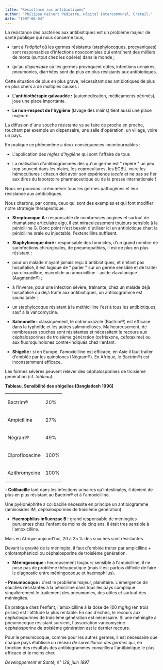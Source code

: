 ```yaml
---
title: "Résistance aux antibiotiques"
author: "Philippe Reinert Pédiatre, Hôpital Intercommunal, Créteil."
date: "1997-06-04"
---
```


La résistance des bactéries aux antibiotiques est un problème majeur de santé publique qui nous concerne tous,

- tant à _l'hôpital_ où les germes résistants (staphylocoques, procyaniques) sont responsables d'infections nosocomiales qui entraînent des milliers de morts (surtout chez les opérés) dans le monde ;

- qu'au _dispensaire_ où les germes provoquent otites, infections urinaires, pneumonies, diarrhées sont de plus en plus résistants aux antibiotiques.

Cette situation de plus en plus grave, nécessitant des antibiotiques de plus en plus chers a de multiples causes :

*   **L'antibiothérapie galvaudée :** (automédication, médicaments périmés), joue une place importante.

*   **Le non-respect de l'hygiène** (lavage des mains) tient aussi une place majeure.

La diffusion d'une souche résistante va se faire de proche en proche, touchant par exemple un dispensaire, une salle d'opération, un village, voire un pays.

En pratique ce phénomène a deux conséquences incontournables :

- L'application des _règles d'hygiène_ qui sont l'affaire de tous

- La réalisation d'antibiogrammes dès qu'un germe est " repéré " un peu trop souvent dans les plaies, les coprocultures, les ECBU, voire les hémocultures : chacun doit avoir son expérience _locale_ et ne pas se fier aux dires du laboratoire pharmaceutique ou de la presse internationale !

Nous ne pouvons ici énumérer tous les germes pathogènes et leur résistance aux antibiotiques.

Nous citerons, par contre, ceux qui sont des exemples et qui font modifier notre stratégie thérapeutique.

- **Streptocoque A :** responsable de nombreuses angines et surtout de rhumatisme articulaire aigu, il est miraculeusement toujours sensible à la pénicilline G. Donc point n'est besoin d'utiliser ici un antibiotique cher: la pénicilline orale ou injectable, l'extencilline suffisent.

- **Staphylocoque doré :** responsable des furoncles, d'un grand nombre de surinfections chirurgicales, de pneumopathies, il est de plus en plus résistant :

- pour un malade n'ayant jamais reçu d'antibiotiques, et n'étant pas hospitalisé, il est logique de " parier " sur un germe sensible et de traiter par cloxacilline, macrolide ou amoxicilline - acide clavulonique (Augmentin®) ;

- à l'inverse, pour une infection sévère, tralnante, chez un malade déjà hospitalisé ou déjà traité aux antibiotiques, un antibiogramme est souhaitable ;

- un staphylocoque résistant à la méthicilline l'est à tous les antibiotiques, sauf à la vancomycine.

- **Salmonelle :** classiquement, le cotrimoxazole (Bactrim®) est efficace dans la typhoïde et les autres salmonelloses. Malheureusement, de nombreuses souches sont résistantes et nécessitent le recours aux céphalosporines de troisième génération (cefriaxone, cefotaxime) ou aux fluoroquinolones contre-indiqués chez l'enfant.

- **Shigelle :** si en Europe, l'amoxicilline est efficace, en Asie il faut traiter d'emblée par les quinolones (Négram®). En Afrique, le Bactrim®) est inconstamment efficace.

Les formes sévères peuvent relever des céphalosporines de troisième génération (cf. _tableau)._

**Tableau. Sensibilité des shigelles (Bangladesh 1996)**

<table>

<tbody>

<tr>

<td valign="top">

Bactrim®

</td>

<td valign="top">

20%

</td>

</tr>

<tr>

<td valign="top">

Ampicilline

</td>

<td valign="top">

27%

</td>

</tr>

<tr>

<td valign="top">

Négram®

</td>

<td valign="top">

49%

</td>

</tr>

<tr>

<td valign="top">

Ciprofloxacine

</td>

<td valign="top">

100%

</td>

</tr>

<tr>

<td valign="top">

Azithromycine

</td>

<td valign="top">

100%

</td>

</tr>

</tbody>

</table>

**- Colibacille** tant dans les infections urinaires qu'intestinales, il devient de plus en plus résistant au Bactrim® et à l'amoxicilline.

Une pyélonéphrite à colibacille nécessite en principe un antibiogramme (aminosides IM, céphalosporines de troisième génération).

- **Haemophilus influenzae B :** grand responsable de méningites purulentes chez l'enfant de moins de cinq ans, il était très sensible à l'amoxicilline.

Mais en Afrique aujourd'hui, 20 à 25 % des souches sont résistantes.

Devant la gravité de la méningite, il faut d'emblée traiter par ampicilline + chloramphénicol ou céphalosporine de troisième génération.

- **Méningocoque :** heureusement toujours sensible à l'ampicilline, il ne pose pas de problème thérapeutique (mais il est parfois difficile de faire le diagnostic entre méningocoque et haemophilus).

**- Pneumocoque :** c'est le problème majeur, planétaire. L'émergence de souches résistantes à la pénicilline dans tous les pays complique singulièrement le traitement des pneumonies, des otites et surtout des méningites.

En pratique chez l'enfant, l'amoxicilline à la dose de 100 mg/kg (en trois prises) est l'attitude la plus rentable. En cas d'échec, le recours aux céphalosporines de troisième génération est nécessaire. Si une méningite à pneumocoque résistant survient, l'association vancomycine-céphalosporine de troisième génération est le dernier recours.

Pour le pneumocoque, comme pour les autres germes, il est nécessaire que chaque pays établisse un réseau _de surveillance des_ _germes_ qui, en fonction des résultats des antibiogrammes conseillera l'antibiotique le plus efficace et le moins cher.

_Développement et Santé, n° 129, juin 1997_